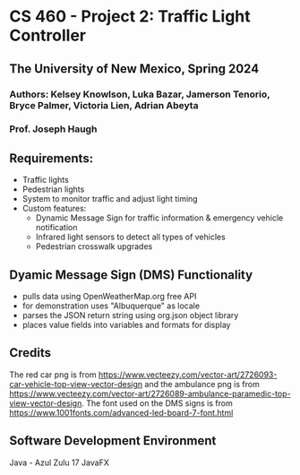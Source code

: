# CS 460 - Project 2: Traffic Light Controller
## The University of New Mexico, Spring 2024
### **Authors**: Kelsey Knowlson, Luka Bazar, Jamerson Tenorio, Bryce Palmer, Victoria Lien, Adrian Abeyta
### Prof. Joseph Haugh

## Requirements:
- Traffic lights
- Pedestrian lights
- System to monitor traffic and adjust light timing
- Custom features:
  - Dynamic Message Sign for traffic information & emergency vehicle notification
  - Infrared light sensors to detect all types of vehicles
  - Pedestrian crosswalk upgrades

## Dyamic Message Sign (DMS) Functionality
- pulls data using OpenWeatherMap.org free API
- for demonstration uses "Albuquerque" as locale
- parses the JSON return string using org.json object library
- places value fields into variables and formats for display

## Credits
The red car png is from https://www.vecteezy.com/vector-art/2726093-car-vehicle-top-view-vector-design and the ambulance png is from https://www.vecteezy.com/vector-art/2726089-ambulance-paramedic-top-view-vector-design.
The font used on the DMS signs is from https://www.1001fonts.com/advanced-led-board-7-font.html

## Software Development Environment
Java - Azul Zulu 17 JavaFX